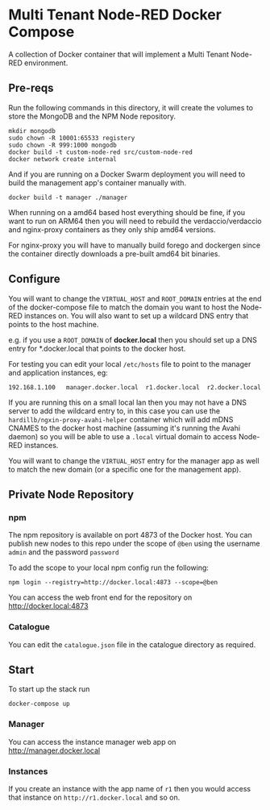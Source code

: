 # Multi Tenant Node-RED Docker Compose

A collection of Docker container that will implement a Multi Tenant Node-RED environment.

## Pre-reqs

Run the following commands in this directory, it will create the volumes to store the MongoDB and the NPM Node repository.

```
mkdir mongodb
sudo chown -R 10001:65533 registery
sudo chown -R 999:1000 mongodb
docker build -t custom-node-red src/custom-node-red
docker network create internal
```

And if you are running on a Docker Swarm deployment you will need to build the management app's container manually with.

```
docker build -t manager ./manager
```

When running on a amd64 based host everything should be fine, if you want to run on ARM64 then you  will need to rebuild the verdaccio/verdaccio and nginx-proxy containers as they only ship amd64 versions.

For nginx-proxy you will have to manually build forego and dockergen since the container directly downloads a pre-built amd64 bit binaries.

## Configure

You will want to change the `VIRTUAL_HOST` and `ROOT_DOMAIN` entries at the end of the docker-compose file to match the domain you want to host the Node-RED instances on. You will also want to set up a wildcard DNS entry that points to the host machine.

e.g. if you use a `ROOT_DOMAIN` of **docker.local** then you should set up a DNS entry for \*.docker.local that points to the docker host.

For testing you can edit your local `/etc/hosts` file to point to the manager and application instances, eg:

```
192.168.1.100   manager.docker.local  r1.docker.local  r2.docker.local
```

If you are running this on a small local lan then you may not have a DNS server to add the wildcard entry to, in this case you can use the 
`hardillb/ngxin-proxy-avahi-helper` container which will add mDNS CNAMES to the docker host machine (assuming it's running the Avahi daemon) so you will
be able to use a `.local` virtual domain to access Node-RED instances.

You will want to change the `VIRTUAL_HOST` entry for the manager app as well to match the new domain (or a specific one for the management app).

## Private Node Repository

### npm

The npm repository is available on port 4873 of the Docker host. You can publish new nodes to this repo under the scope of `@ben` using the username `admin` and the password `password`

To add the scope to your local npm config run the following:

```
npm login --registry=http://docker.local:4873 --scope=@ben
```

You can access the web front end for the repository on http://docker.local:4873

### Catalogue

You can edit the `catalogue.json` file in the catalogue directory as required.


## Start

To start up the stack run
```
docker-compose up
```

### Manager

You can access the instance manager web app on http://manager.docker.local

### Instances

If you create an instance with the app name of `r1` then you would access that instance on `http://r1.docker.local`  and so on.
